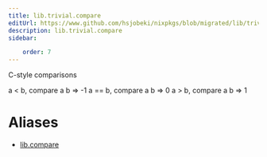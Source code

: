 ```yaml
---
title: lib.trivial.compare
editUrl: https://www.github.com/hsjobeki/nixpkgs/blob/migrated/lib/trivial.nix#L367C13
description: lib.trivial.compare
sidebar:

    order: 7
---
```


C-style comparisons

a < b,  compare a b => -1
a == b, compare a b => 0
a > b,  compare a b => 1


# Aliases

- [lib.compare](/nix-doc-comments/reference/lib/lib-compare)


